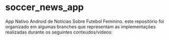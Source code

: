 # soccer_news_app
App Nativo Android de Notícias Sobre Futebol Feminino. este 
repositório foi organizado em algumas branches que representam as implementações realizadas durante os seguintes conteúdos/vídeos:
